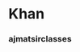 # Khan
<html>
<head>
  <title>ajmatsircpasses</title>
</head>
<body>
  <h3>
    ajmatsirclasses
  </h3>
</body>
</html>
